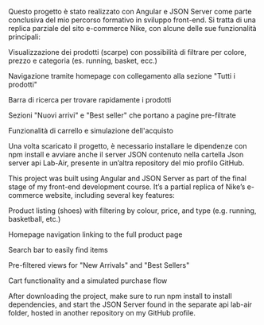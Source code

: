 Questo progetto è stato realizzato con Angular e JSON Server come parte conclusiva del mio percorso formativo in sviluppo front-end. Si tratta di una replica parziale del sito e-commerce Nike, con alcune delle sue funzionalità principali:

Visualizzazione dei prodotti (scarpe) con possibilità di filtrare per colore, prezzo e categoria (es. running, basket, ecc.)

Navigazione tramite homepage con collegamento alla sezione "Tutti i prodotti"

Barra di ricerca per trovare rapidamente i prodotti

Sezioni "Nuovi arrivi" e "Best seller" che portano a pagine pre-filtrate

Funzionalità di carrello e simulazione dell'acquisto

 Una volta scaricato il progetto, è necessario installare le dipendenze con npm install e avviare anche il server JSON contenuto nella cartella Json server api Lab-Air, presente in un’altra repository del mio profilo GitHub.




This project was built using Angular and JSON Server as part of the final stage of my front-end development course. It’s a partial replica of Nike’s e-commerce website, including several key features:

Product listing (shoes) with filtering by colour, price, and type (e.g. running, basketball, etc.)

Homepage navigation linking to the full product page

Search bar to easily find items

Pre-filtered views for "New Arrivals" and "Best Sellers"

Cart functionality and a simulated purchase flow

 After downloading the project, make sure to run npm install to install dependencies, and start the JSON Server found in the separate api lab-air folder, hosted in another repository on my GitHub profile.



